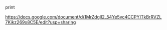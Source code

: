 print

https://docs.google.com/document/d/1MrZdglI2_54Ye5vc4CCPYITkBrRVZL7Kikz269x8C5E/edit?usp=sharing
